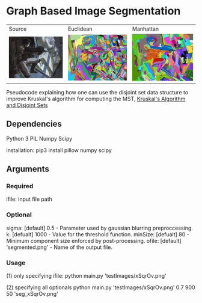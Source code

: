 # Graph Based Image Segmentation

<table>
  <tbody>
    <tr>
      <td>Source</td>
      <td>Euclidean</td>
      <td>Manhattan</img></td>
    </tr>
    <tr>
      <td><img src="https://github.com/nps6-uwf/Efficient-Graph-Based-Image-Segmentation/blob/main/testImages/ghostshell.png?raw=true"></img></td>
      <td><img src="https://github.com/nps6-uwf/Efficient-Graph-Based-Image-Segmentation/blob/main/results/seg_ghostshell.png?raw=true"></img></td>
      <td><img src="https://github.com/nps6-uwf/Efficient-Graph-Based-Image-Segmentation/blob/main/results/seg_ghostshell_manhattan.png?raw=true"></img></td>
    </tr>
  </tbody>
</table>

Pseudocode explaining how one can use the disjoint set data structure to improve Kruskal's algorithm for computing the MST, <a href="http://www.csl.mtu.edu/cs4321/www/Lectures/Lecture%2019%20-%20Kruskal%20Algorithm%20and%20Dis-joint%20Sets.htm">Kruskal's Algorithm and Disjoint Sets<a>

## Dependencies

Python 3
PIL
Numpy
Scipy

installation:
pip3 install pillow numpy scipy

## Arguments
### Required

ifile: input file path

### Optional

sigma: [default] 0.5 - Parameter used by gaussian blurring preproccessing.
k: [defualt] 1000 - Value for the threshold function.
minSize: [defualt] 80 - Minimum component size enforced by post-processing.
ofile: [default] 'segmented.png' - Name of the output file.

### Usage

(1) only specifying ifile:
python main.py 'testImages/xSqrOv.png'

(2) specifying all optionals
python main.py 'testImages/xSqrOv.png' 0.7 900 50 'seg_xSqrOv.png'



